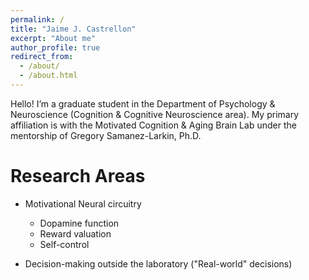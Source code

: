 ```yaml
---
permalink: /
title: "Jaime J. Castrellon"
excerpt: "About me"
author_profile: true
redirect_from:
  - /about/
  - /about.html
---
```


Hello! I’m a graduate student in the Department of Psychology & Neuroscience (Cognition & Cognitive Neuroscience area). My primary affiliation is with the Motivated Cognition & Aging Brain Lab under the mentorship of Gregory Samanez-Larkin, Ph.D.

Research Areas
======
- Motivational Neural circuitry
  - Dopamine function
  - Reward valuation
  - Self-control
  
- Decision-making outside the laboratory ("Real-world" decisions)

